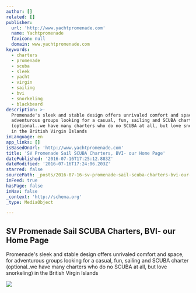 ```yaml
---
author: []
related: []
publisher:
  url: 'http://www.yachtpromenade.com'
  name: Yachtpromenade
  favicon: null
  domain: www.yachtpromenade.com
keywords:
  - charters
  - promenade
  - scuba
  - sleek
  - yacht
  - virgin
  - sailing
  - bvi
  - snorkeling
  - blackbeard
description: >-
  Promenade's sleek and stable design offers unrivaled comfort and space, for
  adventurous groups looking for a casual, fun, sailing and SCUBA charter
  (optional..we have many charters who do no SCUBA at all, but love snorkeling)
  in the British Virgin Islands
inLanguage: en
app_links: []
isBasedOnUrl: 'http://www.yachtpromenade.com'
title: 'SV Promenade Sail SCUBA Charters, BVI- our Home Page'
datePublished: '2016-07-16T17:25:12.883Z'
dateModified: '2016-07-16T17:24:06.203Z'
starred: false
sourcePath: _posts/2016-07-16-sv-promenade-sail-scuba-charters-bvi-our-home-page.md
inFeed: true
hasPage: false
inNav: false
_context: 'http://schema.org'
_type: MediaObject

---
```

<article style=""><h1>SV Promenade Sail SCUBA Charters, BVI- our Home Page</h1><p>Promenade's sleek and stable design offers unrivaled comfort and space, for adventurous groups looking for a casual, fun, sailing and SCUBA charter (optional..we have many charters who do no SCUBA at all, but love snorkeling) in the British Virgin Islands</p><img src="http://www.yachtpromenade.com/images/index_pics1/thumbs/air1_fs_fs_tmb.jpg" /></article>